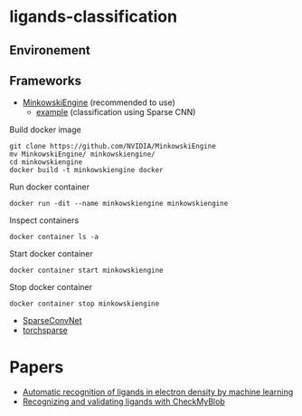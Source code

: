 # ligands-classification

## Environement

## Frameworks
* [MinkowskiEngine](https://nvidia.github.io/MinkowskiEngine/index.html) (recommended to use)
  * [example](https://github.com/NVIDIA/MinkowskiEngine/blob/432ce88ab1735b84a2d4fb21a5d45af98a968f1b/examples/classification_modelnet40.py) (classification using Sparse CNN)

Build docker image
```
git clone https://github.com/NVIDIA/MinkowskiEngine
mv MinkowskiEngine/ minkowskiengine/
cd minkowskiengine
docker build -t minkowskiengine docker
```

Run docker container
```
docker run -dit --name minkowskiengine minkowskiengine
```

Inspect containers
```
docker container ls -a
```

Start docker container
```
docker container start minkowskiengine
```

Stop docker container
```
docker container stop minkowskiengine
```

* [SparseConvNet](https://github.com/facebookresearch/SparseConvNet)
* [torchsparse](https://reposhub.com/python/deep-learning/mit-han-lab-torchsparse.html)

# Papers
* [Automatic recognition of ligands in electron density by machine learning](https://academic.oup.com/bioinformatics/article/35/3/452/5055122)
* [Recognizing and validating ligands with CheckMyBlob](https://academic.oup.com/nar/article/49/W1/W86/6255698)
